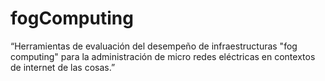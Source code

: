# fogComputing
“Herramientas de evaluación del desempeño de infraestructuras "fog computing" para la administración de micro redes eléctricas en contextos de internet de las cosas.”
